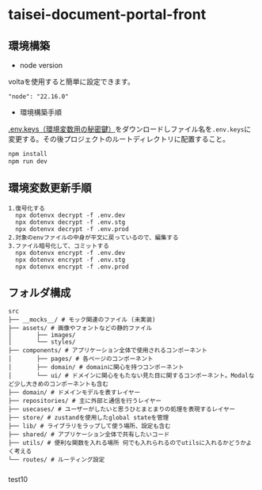 # taisei-document-portal-front

## 環境構築

- node version

voltaを使用すると簡単に設定できます。

```
"node": "22.16.0"
```

- 環境構築手順

[.env.keys（環境変数用の秘密鍵）](https://drive.google.com/file/d/176fEONTA3dOpWf_4NB6jeTVYoPAJMbx1/view?usp=drive_link)をダウンロードしファイル名を`.env.keys`に変更する。その後プロジェクトのルートディレクトリに配置すること。

```bash
npm install
npm run dev
```

## 環境変数更新手順

```
1.復号化する
  npx dotenvx decrypt -f .env.dev
  npx dotenvx decrypt -f .env.stg
  npx dotenvx decrypt -f .env.prod
2.対象のenvファイルの中身が平文に戻っているので、編集する
3.ファイル暗号化して、コミットする
  npx dotenvx encrypt -f .env.dev
  npx dotenvx encrypt -f .env.stg
  npx dotenvx encrypt -f .env.prod
```

## フォルダ構成

```
src
├── __mocks__/ # モック関連のファイル (未実装)
├── assets/ # 画像やフォントなどの静的ファイル
│       ├── images/
│       └── styles/
├── components/ # アプリケーション全体で使用されるコンポーネント
│       ├── pages/ # 各ページのコンポーネント
│       ├── domain/ # domainに関心を持つコンポーネント
│       └── ui/ # ドメインに関心をもたない見た目に関するコンポーネント。Modalなど少し大きめのコンポーネントも含む
├── domain/ # ドメインモデルを表すレイヤー
├── repositories/ # 主に外部と通信を行うレイヤー
├── usecases/ # ユーザーがしたいと思うひとまとまりの処理を表現するレイヤー
├── store/ # zustandを使用したglobal stateを管理
├── lib/ # ライブラリをラップして使う場所、設定も含む
├── shared/ # アプリケーション全体で共有したいコード
├── utils/ # 便利な関数を入れる場所 何でも入れられるのでutilsに入れるかどうかよく考える
└── routes/ # ルーティング設定
```

#####
test10